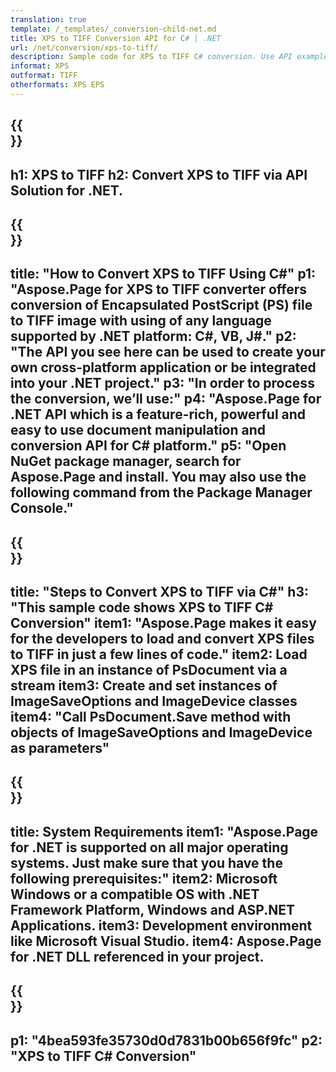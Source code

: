 ```yaml
---
translation: true
template: /_templates/_conversion-child-net.md
title: XPS to TIFF Conversion API for C# | .NET
url: /net/conversion/xps-to-tiff/ 
description: Sample code for XPS to TIFF C# conversion. Use API example code for batch XPS files to TIFF conversion within VB.NET, Asp.NET or any .NET based application.
informat: XPS
outformat: TIFF
otherformats: XPS EPS
---
```


{{<section banner>}}
---
h1: XPS to TIFF
h2: Convert XPS to TIFF via API Solution for .NET.
---

{{<section overview>}}
---
title: "How to Convert XPS to TIFF Using C#"
p1: "Aspose.Page for XPS to TIFF converter offers conversion of Encapsulated PostScript (PS) file to TIFF image with using of any language supported by .NET platform: C#, VB, J#."
p2: "The API you see here can be used to create your own cross-platform application or be integrated into your .NET project."
p3: "In order to process the conversion, we’ll use:"
p4: "Aspose.Page for .NET API which is a feature-rich, powerful and easy to use document manipulation and conversion API for C# platform."
p5: "Open NuGet package manager, search for Aspose.Page and install. You may also use the following command from the Package Manager Console."
---

{{<section feature1>}}
---
title: "Steps to Convert XPS to TIFF via C#"
h3: "This sample code shows XPS to TIFF C# Conversion"
item1: "Aspose.Page makes it easy for the developers to load and convert XPS files to TIFF in just a few lines of code."
item2: Load XPS file in an instance of PsDocument via a stream
item3: Create and set instances of ImageSaveOptions and ImageDevice classes
item4: "Call PsDocument.Save method with objects of ImageSaveOptions and ImageDevice as parameters"
---

{{<section feature2>}}
---
title: System Requirements
item1: "Aspose.Page for .NET is supported on all major operating systems. Just make sure that you have the following prerequisites:"
item2: Microsoft Windows or a compatible OS with .NET Framework Platform, Windows and ASP.NET Applications.
item3: Development environment like Microsoft Visual Studio.
item4: Aspose.Page for .NET DLL referenced in your project.
---

{{<section gist>}}
---
p1: "4bea593fe35730d0d7831b00b656f9fc"
p2: "XPS to TIFF C# Conversion"
---

